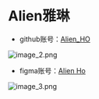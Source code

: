# Alien雅琳

- github账号：[Alien_HO](https://github.com/AlienHO)

![image_2.png](image_2.png)

- figma账号：[Alien Ho](https://www.figma.com/@alienho)

![image_3.png](image_3.png)

